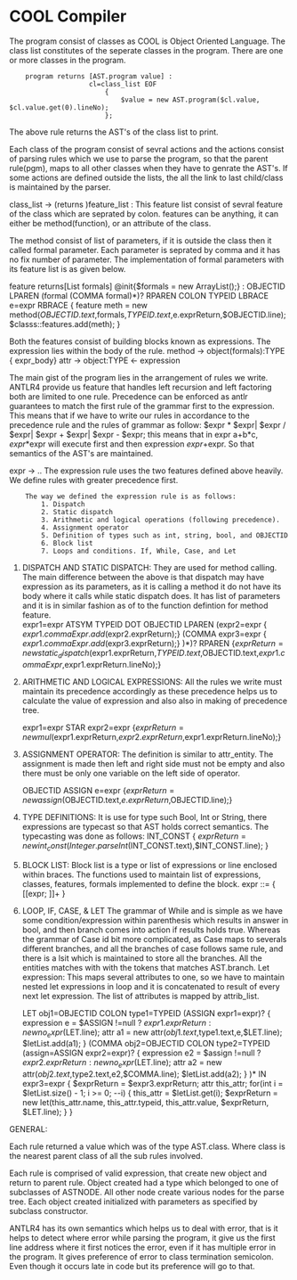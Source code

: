 # COOL Compiler #
The program consist of classes as COOL is Object Oriented Language. The class list constitutes of the seperate classes in the program. There are one or more classes in the program.

        program returns [AST.program value]	: 
						cl=class_list EOF 
							{
								$value = new AST.program($cl.value, $cl.value.get(0).lineNo);
							};
The above rule returns the AST's of the class list to print.


		

Each class of the program consist of sevral actions and the actions consist of parsing rules which we use to parse the program, so that the parent rule(pgm), maps to all other classes when they have to genrate the AST's. If some actions are defined outside the lists, the all the link to last child/class is maintained by the parser.  


class_list -> (returns )feature_list : This feature list consist of sevral feature of the class which are seprated by colon. features can be anything, it can either be method(function), or an attribute of the class.




The method consist of list of parameters, if it is outside the class then it called formal parameter. Each parameter is seprated by comma and it has no fix number of parameter. The implementation of formal parameters with its feature list is as given below. 

feature returns[List<formal> formals]  @init{$formals = new ArrayList<formal>();} 
		: OBJECTID LPAREN (formal (COMMA formal)*)? RPAREN  COLON TYPEID LBRACE e=expr RBRACE 
	          { feature meth =  new method($OBJECTID.text,$formals,$TYPEID.text,$e.exprReturn,$OBJECTID.line);
		    $classs::features.add(meth);
		  } 






Both the features consist of building blocks known as expressions. The expression lies within the body of the rule. method -> object(formals):TYPE { expr_body} attr -> object:TYPE <- expression




The main gist of the program lies in the arrangement of rules we write. ANTLR4 provide us feature that handles left recursion and left factoring both are limited to one rule. Precedence can be enforced as antlr guarantees to match the first rule of the grammar first to the expression. This means that if we have to write our rules in accordance to the precedence rule and the rules of grammar as follow: $expr * $expr| $expr / $expr| $expr + $expr| $expr - $expr; this means that in expr a+b*c, $expr*$expr will execute first and then expression $expr+$expr. So that semantics of the AST's are maintained. 


expr -> .. The expression rule uses the two features defined above heavily. We define rules with greater precedence first.

		The way we defined the expression rule is as follows:
			1. Dispatch 
			2. Static dispatch
			3. Arithmetic and logical operations (following precedence).
			4. Assignment operator
			5. Definition of types such as int, string, bool, and OBJECTID
			6. Block list
			7. Loops and conditions. If, While, Case, and Let

1. DISPATCH AND STATIC DISPATCH:
    They are used for method calling. The main difference between the above is that dispatch may have expression as its parameters, as it is calling a method it do not have its body where it calls while static dispatch does. It has list of parameters and it is in similar fashion as of to the function defintion for method feature.  
		expr1=expr ATSYM TYPEID DOT OBJECTID LPAREN (expr2=expr { $expr1.commaExpr.add($expr2.exprReturn);} (COMMA expr3=expr 		  { $expr1.commaExpr.add($expr3.exprReturn);} )*)? RPAREN 
		{$exprReturn = new static_dispatch($expr1.exprReturn,$TYPEID.text,$OBJECTID.text,$expr1.commaExpr,$expr1.exprReturn.lineNo);} 


3. ARITHMETIC AND LOGICAL EXPRESSIONS:
	All the rules we write must maintain its precedence accordingly as these precedence helps us to calculate the value of expression and also also in making of precedence tree. 
	
	expr1=expr STAR expr2=expr {$exprReturn = new mul($expr1.exprReturn,$expr2.exprReturn,$expr1.exprReturn.lineNo);}

4. ASSIGNMENT OPERATOR:
	The definition is similar to attr_entity. The assignment is made then left and right side must not be empty and also there must be only one variable on the left side of operator. 

	OBJECTID ASSIGN e=expr 
		{$exprReturn = new assign($OBJECTID.text,$e.exprReturn,$OBJECTID.line);}


5. TYPE DEFINITIONS:
	It is use for type such Bool, Int or String, there expressions are typecast so that AST holds correct semantics. 
	The typecasting was done as follows:
		INT_CONST  { $exprReturn = new int_const(Integer.parseInt($INT_CONST.text),$INT_CONST.line); }
	
6. BLOCK LIST:
    Block list is a type or list of  expressions or line enclosed within braces. The functions used to maintain list of expressions, classes, features, formals implemented to define the block.
    expr ::= { [[expr; ]]+ }

7. LOOP, IF, CASE, & LET
    The grammar of While and is simple as we have some condition/expression within parenthesis which results in answer in bool, and then branch comes into action if results holds true. Whereas the grammar of Case id bit more complicated, as Case maps to severals different branches, and all the branches of case follows same rule, and there is a lsit which is maintained to store all the branches. All the entities matches with with the tokens that matches AST.branch.
    Let expression: This maps several attributes to one, so we have to maintain nested let expressions in loop and it is concatenated to result of every next let expression. The list of attributes is mapped by attrib_list.
    
    LET obj1=OBJECTID COLON type1=TYPEID (ASSIGN expr1=expr)? 
				{
				expression e = $ASSIGN !=null ? $expr1.exprReturn: new no_expr($LET.line);
				attr a1 = new attr($obj1.text,$type1.text,e,$LET.line);
				$letList.add(a1);
				} 
				(COMMA obj2=OBJECTID COLON type2=TYPEID (assign=ASSIGN expr2=expr)? 
				{
				expression e2 = $assign !=null ? $expr2.exprReturn: new no_expr($LET.line);
				attr a2 =  new attr($obj2.text,$type2.text,e2,$COMMA.line);
				$letList.add(a2);
				} )* IN expr3=expr 
				{
				$exprReturn = $expr3.exprReturn; 
		   attr this_attr;
		   for(int i = $letList.size() - 1; i >= 0; --i) 
			{
			this_attr = $letList.get(i);
			$exprReturn = new let(this_attr.name, this_attr.typeid, this_attr.value, $exprReturn, $LET.line);
			}
		}
    
    
    

GENERAL:

Each rule returned a value which was of the type AST.class. Where class is the nearest parent class of all the sub rules involved.


Each rule is comprised of valid expression, that create new object and return to parent rule. Object created had a type which belonged to one of subclasses of ASTNODE. All other node create various nodes for the parse tree. Each object created initialized with parameters as specified by subclass constructor. 

ANTLR4 has its own semantics which helps us to deal with error, that is it helps to detect where error while parsing the program, it give us the first line address where it first notices the error, even if it has multiple error in the program. It gives preference of error to class termination semicolon. Even though it occurs late in code but its preference will go to that.


